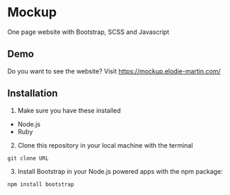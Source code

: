 # Mockup

One page website with Bootstrap, SCSS and Javascript

## Demo

Do you want to see the website? Visit https://mockup.elodie-martin.com/

## Installation

1. Make sure you have these installed

* Node.js
* Ruby

2. Clone this repository in your local machine with the terminal
```
git clone URL
```

3. Install Bootstrap in your Node.js powered apps with the npm package:

```
npm install bootstrap
```



